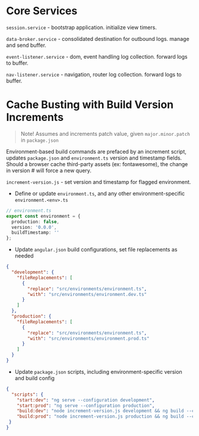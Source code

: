 # Core Services

`session.service` - bootstrap application. initialize view timers.


`data-broker.service` - consolidated destination for outbound logs. manage and send buffer.


`event-listener.service` - dom, event handling log collection. forward logs to buffer.


`nav-listener.service` - navigation, router log collection. forward logs to buffer.



# Cache Busting with Build Version Increments
> Note! Assumes and increments patch value, given `major.minor.patch` in `package.json`

Environment-based build commands are prefaced by an increment script, updates `package.json` and `environment.ts` version and timestamp fields.
Should a browser cache third-party assets (ex: fontawesome), the change in version # will force a new query.


`increment-version.js` - set version and timestamp for flagged environment.

* Define or update `environment.ts`, and any other environment-specific `environment.<env>.ts`
```typescript
// environment.ts
export const environment = {
  production: false,
  version: '0.0.0',
  buildTimestamp: ''
};

```


* Update `angular.json` build configurations, set file replacements as needed
```json
{
  "development": {
    "fileReplacements": [
      {
        "replace": "src/environments/environment.ts",
        "with": "src/environments/environment.dev.ts"
      }
    ]
  },
  "production": {
    "fileReplacements": [
      {
        "replace": "src/environments/environment.ts",
        "with": "src/environments/environment.prod.ts"
      }
    ]
  }
}
```

* Update `package.json` scripts, including environment-specific version and build config
```json
{
  "scripts": {
    "start:dev": "ng serve --configuration development",
    "start:prod": "ng serve --configuration production",
    "build:dev": "node increment-version.js development && ng build --configuration development",
    "build:prod": "node increment-version.js production && ng build --configuration production"
 }
}
```
